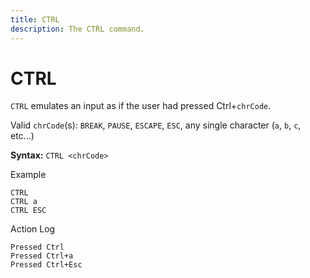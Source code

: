 ```yaml
---
title: CTRL
description: The CTRL command.
---
```


# CTRL
`CTRL` emulates an input as if the user had pressed Ctrl+`chrCode`.

Valid `chrCode`(s): `BREAK`, `PAUSE`, `ESCAPE`, `ESC`, any single character (`a`, `b`, `c`, etc...)

**Syntax:** `CTRL <chrCode>`

Example
```
CTRL
CTRL a
CTRL ESC
```

Action Log
```
Pressed Ctrl
Pressed Ctrl+a
Pressed Ctrl+Esc
```